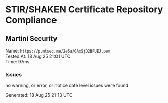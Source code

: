 # STIR/SHAKEN Certificate Repository Compliance

## Martini Security

Name: `https://p.mtsec.me/2e5a/GAxSjD2BFUEJ.pem`\
Tested At: 18 Aug 25 21:01 UTC\
Time: 97ms

### Issues

no warning, or error, or notice date level issues were found

Generated: 18 Aug 25 21:13 UTC